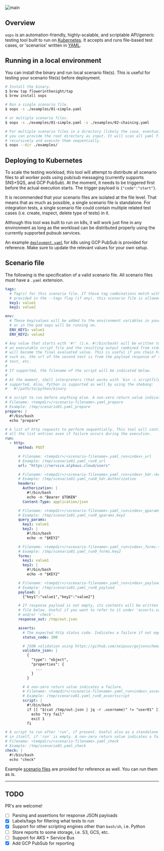 ![main](https://github.com/flowerinthenight/oops/workflows/main/badge.svg)

## Overview

`oops` is an automation-friendly, highly-scalable, and scriptable API/generic testing tool built to run on [Kubernetes](https://kubernetes.io/). It accepts and runs file-based test cases, or 'scenarios' written in [YAML](https://yaml.org/).

## Running in a local environment

You can install the binary and run local scenario file(s). This is useful for testing your scenario file(s) before deployment.

```bash
# Install the binary.
$ brew tap flowerinthenight/tap
$ brew install oops

# Run a single scenario file.
$ oops -s ./examples/01-simple.yaml

# or multiple scenario files.
$ oops -s ./examples/01-simple.yaml -s ./examples/02-chaining.yaml

# For multiple scenario files in a directory (likely the case, eventually),
# you can provide the root directory as input. It will scan all yaml files
# recursively and execute them sequentially.
$ oops --dir ./examples/
```

## Deploying to Kubernetes

To scale the testing workload, this tool will attempt to distribute all scenario files to all worker pods using pub/sub messaging (currently supports SNS+SQS, and GCP PubSub). At the moment, it needs to be triggered first before the actual execution starts. The trigger payload is `{"code":"start"}`.

It is recommended that your scenario files are isolated at the file level. That means that as much as possible, a single scenario file is standalone. For integration tests, a single scenario file could contain multiple related test cases (i.e. create, inspect, delete type of tests) in it.

Although this tool was built to run on k8s, it will work just fine in any environment as long as the workload can be distributed properly using the currently supported pubsub services.

An example [`deployment.yaml`](https://github.com/flowerinthenight/oops/blob/master/deployment.yaml) for k8s using GCP PubSub is provided for reference. Make sure to update the relevant values for your own setup.

## Scenario file

The following is the specification of a valid scenario file. All scenario files must have a `.yaml` extension.

```yaml
tags:
  # Tag(s) for this scenario file. If these tag combinations match with what is
  # provided in the --tags flag (if any), this scenario file is allowed to run.
  key1: value1
  key2: value2

env:
  # These key/values will be added to the environment variables in your local
  # or in the pod oops will be running on.
  ENV_KEY1: value1
  ENV_KEY2: value2

# Any value that starts with '#!' (i.e. #!/bin/bash) will be written to disk as
# an executable script file and the resulting output combined from stdout & stderr
# will become the final evaluated value. This is useful if you chain http calls,
# such as, the url of the second test is from the payload response of the first
# test, etc.
#
# If supported, the filename of the script will be indicated below.
#
# At the moment, shell interpreters (that works with `bin -c scriptfile` command is
# supported. Also, Python is supported as well by using the shebang:
#   #!/path/to/python/binary

# A script to run before anything else. A non-zero return value indicates a failure.
# Filename: <tempdir>/<scenario-filename>.yaml_prepare
# Example: /tmp/scenario01.yaml_prepare
prepare: |
  #!/bin/bash
  echo "prepare"

# A list of http requests to perform sequentially. This tool will continue running
# all the list entries even if failure occurs during the execution.
run:
  - http:
      method: POST

      # Filename: <tempdir>/<scenario-filename>.yaml_run<index>_url
      # Example: /tmp/scenario01.yaml_run0_url
      url: "https://service.alphaus.cloud/users"

      # Filename: <tempdir>/<scenario-filename>.yaml_run<index>_hdr.<key>
      # Example: /tmp/scenario01.yaml_run0_hdr.Authorization
      headers:
        Authorization: |
          #!/bin/bash
          echo -n "Bearer $TOKEN"
        Content-Type: application/json

      # Filename: <tempdir>/<scenario-filename>.yaml_run<index>_qparams.<key>
      # Example: /tmp/scenario01.yaml_run0_qparams.key2
      query_params:
        key1: value1
        key2: |
          #!/bin/bash
          echo -n "$KEY2"

      # Filename: <tempdir>/<scenario-filename>.yaml_run<index>_forms.<key>
      # Example: /tmp/scenario01.yaml_run0_forms.key2
      forms:
        key1: value1
        key2: |
          #!/bin/bash
          echo -n "$KEY2"

      # Filename: <tempdir>/<scenario-filename>.yaml_run<index>_payload
      # Example: /tmp/scenario01.yaml_run0_payload
      payload: |
        {"key1":"value1","key2":"value2"}

      # If response payload is not empty, its contents will be written in the
      # file below. Useful if you want to refer to it under 'asserts.script'
      # and/or 'check'.
      response_out: /tmp/out.json

      asserts:
        # The expected http status code. Indicates a failure if not equal.
        status_code: 200

        # JSON validation using https://github.com/xeipuuv/gojsonschema package.
        validate_json: |
          {
            "type": "object",
            "properties": {
              ...
            }
          }

        # A non-zero return value indicates a failure.
        # Filename: <tempdir>/<scenario-filename>.yaml_run<index>_assertscript
        # Example: /tmp/scenario01.yaml_run0_assertscript
        script: |
          #!/bin/bash
          if [[ "$(cat /tmp/out.json | jq -r .username)" != "user01" ]]; then
            echo "try fail"
            exit 1
          fi

# A script to run after 'run', if present. Useful also as a standalone script
# in itself, if 'run' is empty. A non-zero return value indicates a failure.
# Filename: <tempdir>/<scenario-filename>.yaml_check
# Example: /tmp/scenario01.yaml_check
check: |
  #!/bin/bash
  echo "check"
```

Example [scenario files](https://github.com/flowerinthenight/oops/tree/master/examples) are provided for reference as well. You can run them as is.

---

## TODO

PR's are welcome!

- [ ] Parsing and assertions for response JSON payloads
- [x] Labels/tags for filtering what tests to run
- [x] Support for other scripting engines other than `bash/sh`, i.e. Python
- [ ] Store reports to some storage, i.e. S3, GCS, etc.
- [ ] Support for AKS + Service Bus
- [x] Add GCP PubSub for reporting
